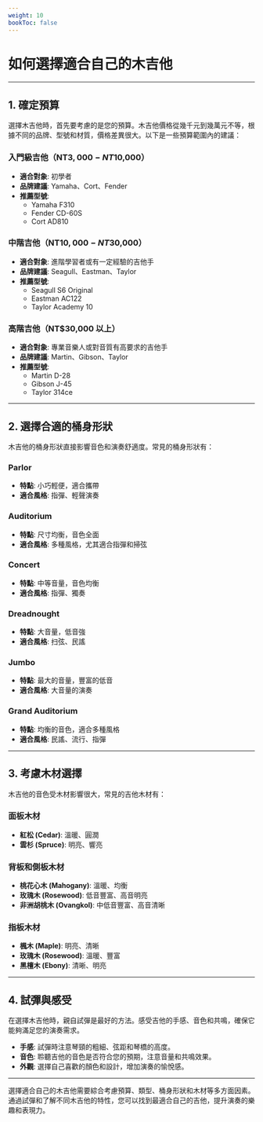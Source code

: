 ```yaml
---
weight: 10
bookToc: false
---
```


# 如何選擇適合自己的木吉他

---

## 1. 確定預算

選擇木吉他時，首先要考慮的是您的預算。木吉他價格從幾千元到幾萬元不等，根據不同的品牌、型號和材質，價格差異很大。以下是一些預算範圍內的建議：

### 入門級吉他（NT$3,000 - NT$10,000）

- **適合對象**: 初學者
- **品牌建議**: Yamaha、Cort、Fender
- **推薦型號**:
  - Yamaha F310
  - Fender CD-60S
  - Cort AD810

### 中階吉他（NT$10,000 - NT$30,000）

- **適合對象**: 進階學習者或有一定經驗的吉他手
- **品牌建議**: Seagull、Eastman、Taylor
- **推薦型號**:
  - Seagull S6 Original
  - Eastman AC122
  - Taylor Academy 10

### 高階吉他（NT$30,000 以上）

- **適合對象**: 專業音樂人或對音質有高要求的吉他手
- **品牌建議**: Martin、Gibson、Taylor
- **推薦型號**:
  - Martin D-28
  - Gibson J-45
  - Taylor 314ce

---

## 2. 選擇合適的桶身形狀

木吉他的桶身形狀直接影響音色和演奏舒適度。常見的桶身形狀有：

### Parlor

- **特點**: 小巧輕便，適合攜帶
- **適合風格**: 指彈、輕聲演奏

### Auditorium

- **特點**: 尺寸均衡，音色全面
- **適合風格**: 多種風格，尤其適合指彈和掃弦

### Concert

- **特點**: 中等音量，音色均衡
- **適合風格**: 指彈、獨奏

### Dreadnought

- **特點**: 大音量，低音強
- **適合風格**: 扫弦、民謠

### Jumbo

- **特點**: 最大的音量，豐富的低音
- **適合風格**: 大音量的演奏

### Grand Auditorium

- **特點**: 均衡的音色，適合多種風格
- **適合風格**: 民謠、流行、指彈

---

## 3. 考慮木材選擇

木吉他的音色受木材影響很大，常見的吉他木材有：

### 面板木材

- **紅松 (Cedar)**: 溫暖、圓潤
- **雲杉 (Spruce)**: 明亮、響亮

### 背板和側板木材

- **桃花心木 (Mahogany)**: 溫暖、均衡
- **玫瑰木 (Rosewood)**: 低音豐富、高音明亮
- **非洲胡桃木 (Ovangkol)**: 中低音豐富、高音清晰

### 指板木材

- **楓木 (Maple)**: 明亮、清晰
- **玫瑰木 (Rosewood)**: 溫暖、豐富
- **黑檀木 (Ebony)**: 清晰、明亮

---

## 4. 試彈與感受

在選擇木吉他時，親自試彈是最好的方法。感受吉他的手感、音色和共鳴，確保它能夠滿足您的演奏需求。

- **手感**: 試彈時注意琴頸的粗細、弦距和琴橋的高度。
- **音色**: 聆聽吉他的音色是否符合您的預期，注意音量和共鳴效果。
- **外觀**: 選擇自己喜歡的顏色和設計，增加演奏的愉悅感。

---

選擇適合自己的木吉他需要綜合考慮預算、類型、桶身形狀和木材等多方面因素。通過試彈和了解不同木吉他的特性，您可以找到最適合自己的吉他，提升演奏的樂趣和表現力。
